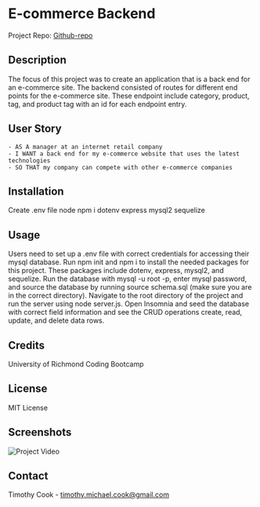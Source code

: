 # E-commerce Backend

Project Repo: [Github-repo](https://github.com/timothymichaelcook/13_E-commerce_Backend)

## Description 

The focus of this project was to create an application that is a back end for an e-commerce site. The backend consisted of routes for different end points for the e-commerce site. These endpoint include category, product, tag, and product tag with an id for each endpoint entry. 

## User Story

```
- AS A manager at an internet retail company
- I WANT a back end for my e-commerce website that uses the latest technologies
- SO THAT my company can compete with other e-commerce companies
```

## Installation

Create .env file
node
npm i
dotenv
express
mysql2
sequelize

## Usage 

Users need to set up a .env file with correct credentials for accessing their mysql database. Run npm init and npm i to install the needed packages for this project. These packages include dotenv, express, mysql2, and sequelize. Run the database with mysql -u root -p, enter mysql password, and source the database by running source schema.sql (make sure you are in the correct directory). Navigate to the root directory of the project and run the server using node server.js. Open Insomnia and seed the database with correct field information and see the CRUD operations create, read, update, and delete data rows.


## Credits

University of Richmond Coding Bootcamp

## License

MIT License

## Screenshots

![Project Video](./assets/video.gif)

## Contact
Timothy Cook - timothy.michael.cook@gmail.com
